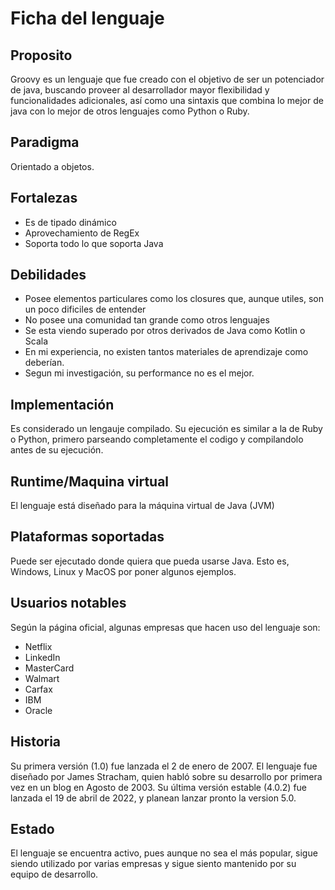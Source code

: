 # Ficha del lenguaje

## Proposito

Groovy es un lenguaje que fue creado con el objetivo de ser un potenciador de java, buscando proveer al desarrollador mayor flexibilidad y funcionalidades adicionales, así como una sintaxis que combina lo mejor de java con lo mejor de otros lenguajes como Python o Ruby.

## Paradigma 

Orientado a objetos.

## Fortalezas
- Es de tipado dinámico
- Aprovechamiento de RegEx
- Soporta todo lo que soporta Java

## Debilidades
- Posee elementos particulares como los closures que, aunque utiles, son un poco dificiles de entender
- No posee una comunidad tan grande como otros lenguajes
- Se esta viendo superado por otros derivados de Java como Kotlin o Scala
- En mi experiencia, no existen tantos materiales de aprendizaje como deberían.
- Segun mi investigación, su performance no es el mejor.

## Implementación 

Es considerado un lengauje compilado. Su ejecución es similar a la de Ruby o Python, primero parseando completamente el codigo y compilandolo antes de su ejecución.

## Runtime/Maquina virtual

El lenguaje está diseñado para la máquina virtual de Java (JVM)

## Plataformas soportadas

Puede ser ejecutado donde quiera que pueda usarse Java. Esto es, Windows, Linux y MacOS por poner algunos ejemplos.

## Usuarios notables

Según la página oficial, algunas empresas que hacen uso del lenguaje son:

- Netflix
- LinkedIn
- MasterCard
- Walmart
- Carfax
- IBM
- Oracle

## Historia

Su primera versión (1.0) fue lanzada el 2 de enero de 2007. El lenguaje fue diseñado por James Stracham, quien habló sobre su desarrollo por primera vez en un blog en Agosto de 2003. Su última versión estable (4.0.2) fue lanzada el 19 de abril de 2022, y planean lanzar pronto la version 5.0.

## Estado

El lenguaje se encuentra activo, pues aunque no sea el más popular, sigue siendo utilizado por varias empresas y sigue siento mantenido por su equipo de desarrollo.





 